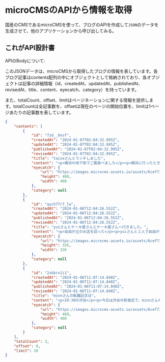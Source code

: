 # microCMSのAPIから情報を取得

国産のCMSであるmicroCMSを使って、ブログのAPIを作成して`JSON`のデータを生成させて、他のアプリケーションから呼び出してみる。

## これがAPI設計書
APIのBodyについて:

このJSONデータは、microCMSから取得したブログの情報を表しています。各ブログ記事はcontents配列の中にオブジェクトとして格納されており、各オブジェクトは記事の詳細情報（id、createdAt、updatedAt、publishedAt、revisedAt、title、content、eyecatch、category）を持っています。

また、totalCount、offset、limitはページネーションに関する情報を提供します。totalCountは全記事数を、offsetは現在のページの開始位置を、limitは1ページあたりの記事数を表しています。

```json
{
    "contents": [
        {
            "id": "7zd__8nof",
            "createdAt": "2024-01-07T02:04:32.995Z",
            "updatedAt": "2024-01-07T02:04:32.995Z",
            "publishedAt": "2024-01-07T02:04:32.995Z",
            "revisedAt": "2024-01-07T02:04:32.995Z",
            "title": "taiseさんとランチしました",
            "content": "<p>横浜の地下街でご飯食べました</p><p>横浜に行ったときになかなかお会いできなかったtaiseさんにお会いすることができました。オフラインのオフ会は楽しかったです〜</p>",
            "eyecatch": {
                "url": "https://images.microcms-assets.io/assets/6cef73a6dc944b7b92b08d80f5fd3e07/6df7f47eb94f4e91a61976f20364acf8/taise.jpeg",
                "height": 400,
                "width": 400
            },
            "category": null
        },
        {
            "id": "aych77r7_lw",
            "createdAt": "2024-01-06T12:04:26.552Z",
            "updatedAt": "2024-01-06T12:04:26.552Z",
            "publishedAt": "2024-01-06T12:04:26.552Z",
            "revisedAt": "2024-01-06T12:04:26.552Z",
            "title": "yuiさんとケーキ屋さんとケーキ屋さんへ行きました。",
            "content": "<p>自由が丘のお店を回った</p><p>yuiさんと２人で自由が丘の有名なケーキ店のパリセヴェイユとモンサンクレールクレールへ行きました。</p><p>リッチなお味でした。</p>",
            "eyecatch": {
                "url": "https://images.microcms-assets.io/assets/6cef73a6dc944b7b92b08d80f5fd3e07/5d40dec6ab3541ab8f8bfd48da1c838d/yui.jpeg",
                "height": 326,
                "width": 326
            },
            "category": null
        },
        {
            "id": "2xbbrx1i1",
            "createdAt": "2024-01-06T11:07:14.848Z",
            "updatedAt": "2024-01-06T11:07:14.848Z",
            "publishedAt": "2024-01-06T11:07:14.848Z",
            "revisedAt": "2024-01-06T11:07:14.848Z",
            "title": "minnさんの転職記念日",
            "content": "<p>20:30の渋谷</p><p>今日は渋谷の和食店で、minnさんの転職祝いをしました。</p><p>お酒は飲み放題。ノドグロが美味しかったです。</p>",
            "eyecatch": {
                "url": "https://images.microcms-assets.io/assets/6cef73a6dc944b7b92b08d80f5fd3e07/352e69f95ee74db5ace0daad78699800/minn.jpeg",
                "height": 460,
                "width": 460
            },
            "category": null
        }
    ],
    "totalCount": 3,
    "offset": 0,
    "limit": 10
}
```
